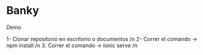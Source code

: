 # Banky
Demo

1- Clonar repositorio en escritorio o documentos /n
2- Correr el comando -> npm install /n
3. Correr el comando -> Ionic serve /n

